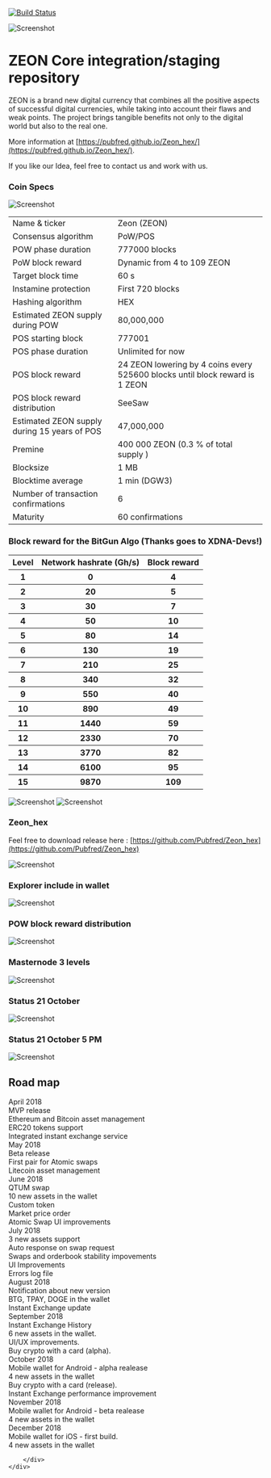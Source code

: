[![Build Status](https://travis-ci.org/ZEONNetwork/zeon.svg?branch=master)](https://travis-ci.org/ZEONNetwork/zeon)


![Screenshot](zeon.png)


ZEON Core integration/staging repository
=====================================

ZEON  is a brand new digital currency that combines all the positive aspects of successful digital currencies, while taking into account their flaws and weak points. The project brings tangible benefits not only to the digital world but also to the real one.


More information at [https://pubfred.github.io/Zeon_hex/](https://pubfred.github.io/Zeon_hex/).

If you like our Idea, feel free to contact us and work with us. 




### Coin Specs

![Screenshot](zeon_distribution.png)


<table>
<tr><td>Name & ticker</td><td> Zeon (ZEON)</td></tr>
<tr><td>Consensus algorithm</td><td>PoW/POS</td></tr>
<tr><td>POW phase duration</td><td>777000 blocks</td></tr>
<tr><td>PoW block reward</td><td>Dynamic from 4 to 109 ZEON</td></tr>
<tr><td>Target block time</td><td>60 s</td></tr>
<tr><td>Instamine protection</td><td>First 720 blocks</td></tr>
<tr><td>Hashing algorithm</td><td>HEX</td></tr>
<tr><td>Estimated ZEON supply during POW</td><td>80,000,000</td></tr>
<tr><td>POS starting block</td><td>777001</td></tr>
<tr><td>POS phase duration</td><td>Unlimited for now</td></tr>
<tr><td>POS block reward</td><td>24 ZEON lowering by 4 coins every 525600 blocks until block reward is 1 ZEON</td></tr>
<tr><td>POS block reward distribution</td><td>SeeSaw</td></tr>
<tr><td>Estimated ZEON supply during 15 years of POS</td><td>47,000,000</td></tr>
<tr><td>Premine</td><td> 400 000  ZEON (0.3 % of total supply )</td></tr>
<tr><td>Blocksize</td><td>1 MB</td></tr>
<tr><td>Blocktime average</td><td>1 min (DGW3)</td></tr>
<tr><td>Number of transaction confirmations</td><td>6</td></tr>
<tr><td>Maturity</td><td>60 confirmations</td></tr>
</table>


### Block reward for the BitGun Algo (Thanks goes to XDNA-Devs!)

<table>
<tr><th>Level</th><th>Network hashrate (Gh/s)</th><th>Block reward</th></tr>
<tr><th>1</th><th>0</th><th>4</th></tr>
<tr><th>2</th><th>20</th><th>5</th></tr>
<tr><th>3</th><th>30</th><th>7</th></tr>
<tr><th>4</th><th>50</th><th>10</th></tr>
<tr><th>5</th><th>80</th><th>14</th></tr>
<tr><th>6</th><th>130</th><th>19</th></tr>
<tr><th>7</th><th>210</th><th>25</th></tr>
<tr><th>8</th><th>340</th><th>32</th></tr>
<tr><th>9</th><th>550</th><th>40</th></tr>
<tr><th>10</th><th>890</th><th>49</th></tr>
<tr><th>11</th><th>1440</th><th>59</th></tr>
<tr><th>12</th><th>2330</th><th>70</th></tr>
<tr><th>13</th><th>3770</th><th>82</th></tr>
<tr><th>14</th><th>6100</th><th>95</th></tr>
<tr><th>15</th><th>9870</th><th>109</th></tr>
</table>

 ![Screenshot](network-hashrate.png)    ![Screenshot](blockreward.png)  




### Zeon_hex

Feel free to download release here : 
[https://github.com/Pubfred/Zeon_hex](https://github.com/Pubfred/Zeon_hex)

![Screenshot](ecran2.png)


### Explorer include in wallet 


![Screenshot](zeon_explorer.png)


### POW block reward distribution

![Screenshot](Pow_distribution.png)


### Masternode 3 levels 


![Screenshot](Masternode_reward.png)


### Status 21 October 

![Screenshot](Status_21_10_2018.png)

### Status 21 October 5 PM
![Screenshot](png/Status_21_10_17h.png)



<section class="map" id="roadmap">
    <div class="container">
        <h1 class="map-title f-bold">Road map</h1>
        <div class="map-list">
            <div class="map-item map-item-active">
                <div class="map-date f-bold">April 2018<br>MVP release</div>
                <div class="map-description f-light">Ethereum and Bitcoin asset management<br>ERC20 tokens support<br>Integrated instant exchange service</div>
            </div>
            <div class="map-item map-item-active">
                <div class="map-date f-bold">May 2018<br>Beta release</div>
                <div class="map-description f-light">First pair for Atomic swaps<br>Litecoin asset management</div>
            </div>
            <div class="map-item map-item-active">
                <div class="map-date f-bold">June 2018</div>
                <div class="map-description f-light">QTUM swap<br>10 new assets in the wallet<br>Custom token<br>Market price order<br>Atomic Swap UI improvements</div>
            </div>
            <div class="map-item map-item-active">
                <div class="map-date f-bold">July 2018</div>
                <div class="map-description f-light">3 new assets support
                        <br>Auto response on swap request
                        <br>Swaps and orderbook stability impovements
                        <br>UI Improvements
                        <br>Errors log file</div>
            </div>
            <div class="map-item map-item-active">
                <div class="map-date f-bold">August 2018</div>
                <div class="map-description f-light">Notification about new version <br>BTG, TPAY, DOGE in the wallet
                <br>Instant Exchange update </div>
            </div>
            <div class="map-item map-item-active">
                <div class="map-date f-bold">September 2018</div>
                <div class="map-description f-light">Instant Exchange History
                <br>6 new assets in the wallet.
                <br>UI/UX improvements.
                <br>Buy crypto with a card (alpha).</div>
            </div>
             <div class="map-item">
                <div class="map-date f-bold">October 2018</div>
                <div class="map-description f-light">Mobile wallet for Android - alpha realease
                <br>4 new assets in the wallet
                <br>Buy crypto with a card (release).
                <br>Instant Exchange performance improvement</div>
            </div>
            <div class="map-item">
                <div class="map-date f-bold">November 2018</div>
                <div class="map-description f-light">Mobile wallet for Android - beta realease
                <br>4 new assets in the wallet</div>
            </div>
            <div class="map-item">
                <div class="map-date f-bold">December 2018</div>
                <div class="map-description f-light">Mobile wallet for iOS - first build.
                <br>4 new assets in the wallet
                </div>
            </div>
           
        </div>
    </div>
</section>




